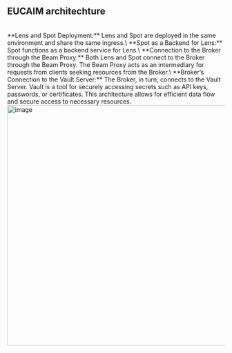 ## EUCAIM architechture
<br />
**Lens and Spot Deployment:** Lens and Spot are deployed in the same environment and share the same ingress.\
**Spot as a Backend for Lens:** Spot functions as a backend service for Lens.\
**Connection to the Broker through the Beam Proxy:** Both Lens and Spot connect to the Broker through the Beam Proxy. The Beam Proxy acts as an intermediary for requests from clients seeking resources from the Broker.\
**Broker’s Connection to the Vault Server:** The Broker, in turn, connects to the Vault Server. Vault is a tool for securely accessing secrets such as API keys, passwords, or certificates.
This architecture allows for efficient data flow and secure access to necessary resources.
<img width="557" alt="image" src="https://github.com/EUCAIM/k8s-deployments/assets/100042312/17c7a4d5-c3b2-471a-88ea-8fff9d48a202">

